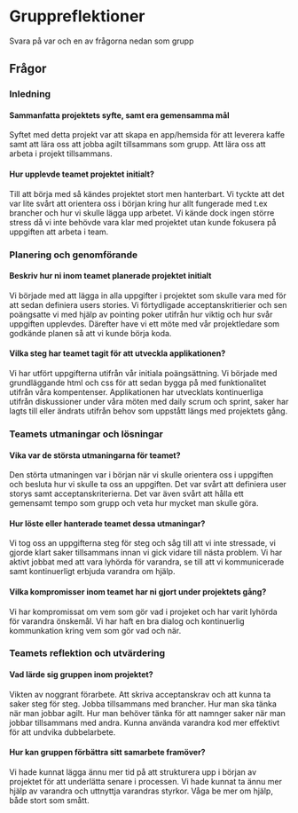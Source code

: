 # Gruppreflektioner

Svara på var och en av frågorna nedan som grupp

## Frågor

### Inledning

#### Sammanfatta projektets syfte, samt era gemensamma mål
Syftet med detta projekt var att skapa en app/hemsida för att leverera kaffe samt att lära oss att jobba agilt tillsammans som grupp. Att lära oss att arbeta i projekt tillsammans.

#### Hur upplevde teamet projektet initialt?
Till att börja med så kändes projektet stort men hanterbart. Vi tyckte att det var lite svårt att orientera oss i början kring hur allt fungerade med t.ex brancher och hur vi skulle lägga upp arbetet. Vi kände dock ingen större stress då vi inte behövde vara klar med projektet utan kunde fokusera på uppgiften att arbeta i team.

### Planering och genomförande

#### Beskriv hur ni inom teamet planerade projektet initialt
Vi började med att lägga in alla uppgifter i projektet som skulle vara med för att sedan definiera users stories. Vi förtydligade acceptanskritierier och sen poängsatte vi med hjälp av pointing poker utifrån hur viktig och hur svår uppgiften upplevdes. Därefter have vi ett möte med vår projektledare som godkände planen så att vi kunde börja koda.

#### Vilka steg har teamet tagit för att utveckla applikationen?
Vi har utfört uppgifterna utifrån vår initiala poängsättning. Vi började med grundläggande html och css för att sedan bygga på med funktionalitet utifrån våra kompentenser. Applikationen har utvecklats kontinuerliga utifrån diskussioner under våra möten med daily scrum och sprint, saker har lagts till eller ändrats utifrån behov som uppstått längs med projektets gång. 

### Teamets utmaningar och lösningar

#### Vika var de största utmaningarna för teamet?
Den störta utmaningen var i början när vi skulle orientera oss i uppgiften och besluta hur vi skulle ta oss an uppgiften. Det var svårt att definiera user storys samt acceptanskriterierna. Det var även svårt att hålla ett gemensamt tempo som grupp och veta hur mycket man skulle göra.

#### Hur löste eller hanterade teamet dessa utmaningar?
Vi tog oss an uppgifterna steg för steg och såg till att vi inte stressade, vi gjorde klart saker tillsammans innan vi gick vidare till nästa problem. Vi har aktivt jobbat med att vara lyhörda för varandra, se till att vi kommunicerade samt kontinuerligt erbjuda varandra om hjälp. 

#### Vilka kompromisser inom teamet har ni gjort under projektets gång?
Vi har kompromissat om vem som gör vad i projeket och har varit lyhörda för varandra önskemål. Vi har haft en bra dialog och kontinuerlig kommunkation kring vem som gör vad och när. 

### Teamets reflektion och utvärdering

#### Vad lärde sig gruppen inom projektet?
Vikten av noggrant förarbete. Att skriva acceptanskrav och att kunna ta saker steg för steg. Jobba tillsammans med brancher. Hur man ska tänka när man jobbar agilt. Hur man behöver tänka för att namnger saker när man jobbar tillsammans med andra. Kunna använda varandra kod mer effektivt för att undvika dubbelarbete. 

#### Hur kan gruppen förbättra sitt samarbete framöver?
Vi hade kunnat lägga ännu mer tid på att strukturera upp i början av projektet för att underlätta senare i processen. Vi hade kunnat ta ännu mer hjälp av varandra och uttnyttja varandras styrkor. Våga be mer om hjälp, både stort som smått.

